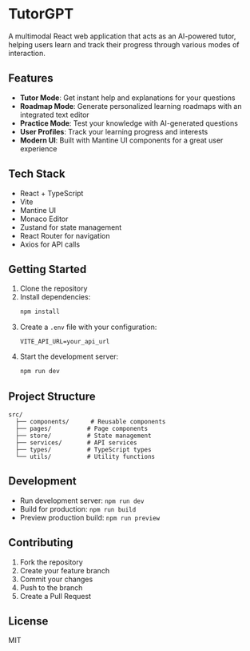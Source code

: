 # TutorGPT

A multimodal React web application that acts as an AI-powered tutor, helping users learn and track their progress through various modes of interaction.

## Features

- **Tutor Mode**: Get instant help and explanations for your questions
- **Roadmap Mode**: Generate personalized learning roadmaps with an integrated text editor
- **Practice Mode**: Test your knowledge with AI-generated questions
- **User Profiles**: Track your learning progress and interests
- **Modern UI**: Built with Mantine UI components for a great user experience

## Tech Stack

- React + TypeScript
- Vite
- Mantine UI
- Monaco Editor
- Zustand for state management
- React Router for navigation
- Axios for API calls

## Getting Started

1. Clone the repository
2. Install dependencies:
   ```bash
   npm install
   ```
3. Create a `.env` file with your configuration:
   ```
   VITE_API_URL=your_api_url
   ```
4. Start the development server:
   ```bash
   npm run dev
   ```

## Project Structure

```
src/
  ├── components/      # Reusable components
  ├── pages/          # Page components
  ├── store/          # State management
  ├── services/       # API services
  ├── types/          # TypeScript types
  └── utils/          # Utility functions
```

## Development

- Run development server: `npm run dev`
- Build for production: `npm run build`
- Preview production build: `npm run preview`

## Contributing

1. Fork the repository
2. Create your feature branch
3. Commit your changes
4. Push to the branch
5. Create a Pull Request

## License

MIT

